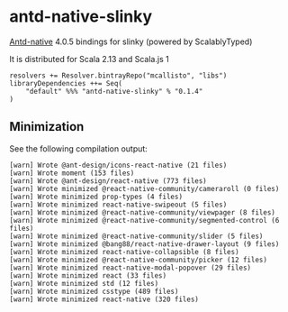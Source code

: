 # antd-native-slinky

[Antd-native](https://rn.mobile.ant.design/docs/react/introduce) 4.0.5 bindings for slinky (powered by ScalablyTyped)

It is distributed for Scala 2.13 and Scala.js 1

```
resolvers += Resolver.bintrayRepo("mcallisto", "libs")
libraryDependencies ++= Seq(
    "default" %%% "antd-native-slinky" % "0.1.4" 
) 
```

## Minimization

See the following compilation output:

```
[warn] Wrote @ant-design/icons-react-native (21 files)
[warn] Wrote moment (153 files)
[warn] Wrote @ant-design/react-native (773 files)
[warn] Wrote minimized @react-native-community/cameraroll (0 files)
[warn] Wrote minimized prop-types (4 files)
[warn] Wrote minimized react-native-swipeout (5 files)
[warn] Wrote minimized @react-native-community/viewpager (8 files)
[warn] Wrote minimized @react-native-community/segmented-control (6 files)
[warn] Wrote minimized @react-native-community/slider (5 files)
[warn] Wrote minimized @bang88/react-native-drawer-layout (9 files)
[warn] Wrote minimized react-native-collapsible (8 files)
[warn] Wrote minimized @react-native-community/picker (12 files)
[warn] Wrote minimized react-native-modal-popover (29 files)
[warn] Wrote minimized react (33 files)
[warn] Wrote minimized std (12 files)
[warn] Wrote minimized csstype (489 files)
[warn] Wrote minimized react-native (320 files)

```
